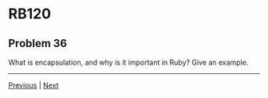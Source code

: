 # RB120
## Problem 36

What is encapsulation, and why is it important in Ruby? Give an example.

---

[Previous](35.md) | [Next](37.md)

